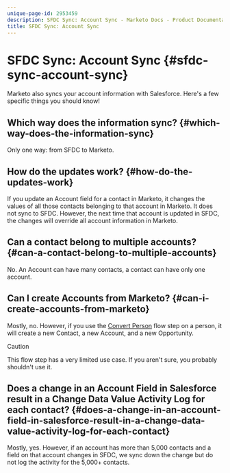 ```yaml
---
unique-page-id: 2953459
description: SFDC Sync: Account Sync - Marketo Docs - Product Documentation
title: SFDC Sync: Account Sync
---
```


# SFDC Sync: Account Sync {#sfdc-sync-account-sync}

Marketo also syncs your account information with Salesforce. Here's a few specific things you should know!

## Which way does the information sync? {#which-way-does-the-information-sync}

Only one way: from SFDC to Marketo.

## How do the updates work? {#how-do-the-updates-work}

If you update an Account field for a contact in Marketo, it changes the values of all those contacts belonging to that account in Marketo. It does not sync to SFDC. However, the next time that account is updated in SFDC, the changes will override all account information in Marketo.

## Can a contact belong to multiple accounts?  {#can-a-contact-belong-to-multiple-accounts}

No. An Account can have many contacts, a contact can have only one account.

## Can I create Accounts from Marketo? {#can-i-create-accounts-from-marketo}

Mostly, no. However, if you use the [Convert Person](../../../../product-docs/core-marketo-concepts/smart-campaigns/flow-actions/convert-person.md) flow step on a person, it will create a new Contact, a new Account, and a new Opportunity.

>[!CAUTION]
>
>This flow step has a very limited use case. If you aren't sure, you probably shouldn't use it.

## Does a change in an Account Field in Salesforce result in a Change Data Value Activity Log for each contact?  {#does-a-change-in-an-account-field-in-salesforce-result-in-a-change-data-value-activity-log-for-each-contact}

Mostly, yes. However, if an account has more than 5,000 contacts and a field on that account changes in SFDC, we sync down the change but do not log the activity for the 5,000+ contacts.
